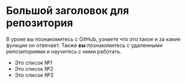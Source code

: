 # Большой заголовок для репозитория
В уроке вы познакомитесь с GitHub, узнаете что это такое и за какие функции он отвечает. Также **вы** познакомитесь с удаленными репозиториями и научитесь с ними работать.

- Это список №1
- Это список №2
- Это список №3